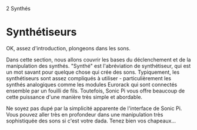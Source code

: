 2 Synthés

# Synthétiseurs

OK, assez d'introduction, plongeons dans les sons.

Dans cette section, nous allons couvrir les bases du déclenchement et de la manipulation des synthés. "Synthé" est l'abréviation de synthétiseur, qui est un mot savant pour quelque chose qui crée des sons. Typiquement, les synthétiseurs sont assez compliqués à utiliser - particulièrement les synthés analogiques comme les modules Eurorack qui sont connectés ensemble par un fouilli de fils. Toutefois, Sonic Pi vous offre beaucoup de cette puissance d'une manière très simple et abordable.

Ne soyez pas dupé par la simplicité apparente de l'interface de Sonic Pi. Vous pouvez aller très en profondeur dans une manipulation très sophistiquée des sons si c'est votre dada. Tenez bien vos chapeaux...
